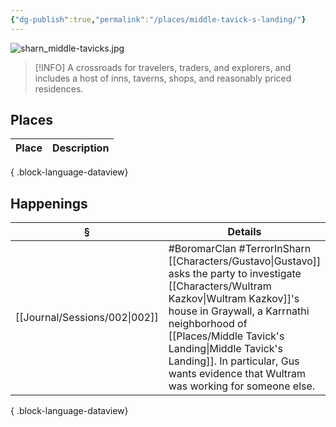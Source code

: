 ```yaml
---
{"dg-publish":true,"permalink":"/places/middle-tavick-s-landing/"}
---
```


![sharn_middle-tavicks.jpg](/img/user/z_attachments/sharn_middle-tavicks.jpg)

> [!INFO] A crossroads for travelers, traders, and explorers, and includes a host of inns, taverns, shops, and reasonably priced residences.
## Places
| Place | Description |
| ----- | ----------- |

{ .block-language-dataview}
## Happenings
| §                                | Details                                                                                                                                                                                                                                              |
| -------------------------------- | ---------------------------------------------------------------------------------------------------------------------------------------------------------------------------------------------------------------------------------------------------- |
| [[Journal/Sessions/002\|002]] | #BoromarClan #TerrorInSharn  [[Characters/Gustavo\|Gustavo]] asks the party to investigate [[Characters/Wultram Kazkov\|Wultram Kazkov]]'s house in Graywall, a Karrnathi neighborhood of [[Places/Middle Tavick's Landing\|Middle Tavick's Landing]]. In particular, Gus wants evidence that Wultram was working for someone else. |

{ .block-language-dataview}